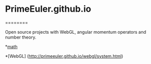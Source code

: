 # PrimeEuler.github.io
========

Open source projects with WebGL, angular momentum operators and number theory.

*[math](http://primeeuler.github.io/prime/A%20note%20about%20the%20links%20between%20number%20theory%20and%20quantum%20mechanics%20work.pdf) 

*[WebGL]
(http://primeeuler.github.io/webgl/system.html)
